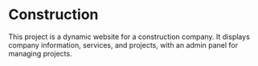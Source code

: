 # Construction
This project is a dynamic website for a construction company. It displays company information, services, and projects, with an admin panel for managing projects.
